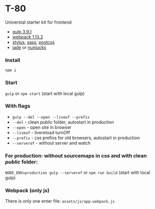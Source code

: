 # T-80
Universtal starter kit for frontend
- [gulp 3.9.1](http://gulpjs.com/)
- [webpack 1.13.2](https://webpack.github.io/)
- [stylus](http://stylus-lang.com/), [sass](http://sass-lang.com/), [postcss](http://postcss.org/)
- [jade](https://pugjs.org/api/getting-started.html) or [nunjucks](https://mozilla.github.io/nunjucks/)

### Install
```npm i```

### Start
```gulp``` or ```npm start``` (start with local gulp)

### With flags
- ```gulp --del --open --liveof --prefix```
- ```--del``` - clean *public* folder, autostart in production
- ```--open``` - open site in browser
- ```--liveof``` - livereload turnOff
- ```--prefix``` - css prefixs for old browsers, autostart in production
- ```--serverof``` - without server and watch


### For production: without sourcemaps in css and with clean *public* folder:
```NODE_ENV=production gulp --serverof``` or ```npm run build``` (start with local gulp)


### Webpack (only js)
There is only one enter file: ```assets/js/app.webpack.js```
